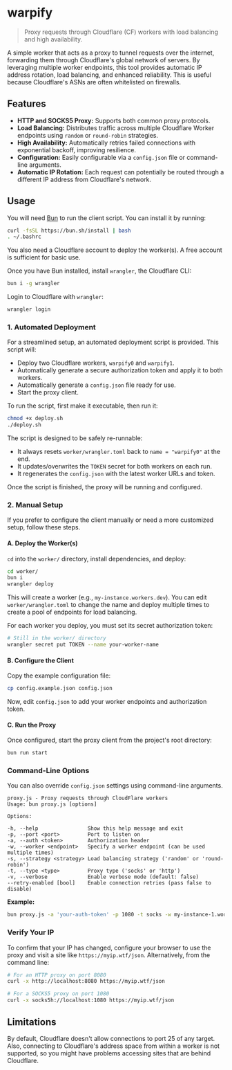 # warpify

> Proxy requests through Cloudflare (CF) workers with load balancing and high availability.

A simple worker that acts as a proxy to tunnel requests over the internet, forwarding them through Cloudflare's global network of servers. By leveraging multiple worker endpoints, this tool provides automatic IP address rotation, load balancing, and enhanced reliability. This is useful because Cloudflare's ASNs are often whitelisted on firewalls.

## Features

- **HTTP and SOCKS5 Proxy:** Supports both common proxy protocols.
- **Load Balancing:** Distributes traffic across multiple Cloudflare Worker endpoints using `random` or `round-robin` strategies.
- **High Availability:** Automatically retries failed connections with exponential backoff, improving resilience.
- **Configuration:** Easily configurable via a `config.json` file or command-line arguments.
- **Automatic IP Rotation:** Each request can potentially be routed through a different IP address from Cloudflare's network.

## Usage

You will need [Bun](https://bun.sh/) to run the client script. You can install it by running:

```bash
curl -fsSL https://bun.sh/install | bash
. ~/.bashrc
```

You also need a Cloudflare account to deploy the worker(s). A free account is sufficient for basic use.

Once you have Bun installed, install `wrangler`, the Cloudflare CLI:

```bash
bun i -g wrangler
```

Login to Cloudflare with `wrangler`:

```bash
wrangler login
```

### 1. Automated Deployment

For a streamlined setup, an automated deployment script is provided. This script will:
- Deploy two Cloudflare workers, `warpify0` and `warpify1`.
- Automatically generate a secure authorization token and apply it to both workers.
- Automatically generate a `config.json` file ready for use.
- Start the proxy client.

To run the script, first make it executable, then run it:

```bash
chmod +x deploy.sh
./deploy.sh
```

The script is designed to be safely re-runnable:
- It always resets `worker/wrangler.toml` back to `name = "warpify0"` at the end.
- It updates/overwrites the `TOKEN` secret for both workers on each run.
- It regenerates the `config.json` with the latest worker URLs and token.

Once the script is finished, the proxy will be running and configured.

### 2. Manual Setup

If you prefer to configure the client manually or need a more customized setup, follow these steps.

#### A. Deploy the Worker(s)

`cd` into the `worker/` directory, install dependencies, and deploy:

```bash
cd worker/
bun i
wrangler deploy
```

This will create a worker (e.g., `my-instance.workers.dev`). You can edit `worker/wrangler.toml` to change the name and deploy multiple times to create a pool of endpoints for load balancing.

For each worker you deploy, you must set its secret authorization token:

```bash
# Still in the worker/ directory
wrangler secret put TOKEN --name your-worker-name
```

#### B. Configure the Client

Copy the example configuration file:

```bash
cp config.example.json config.json
```

Now, edit `config.json` to add your worker endpoints and authorization token.

#### C. Run the Proxy

Once configured, start the proxy client from the project's root directory:

```bash
bun run start
```

### Command-Line Options

You can also override `config.json` settings using command-line arguments.

```
proxy.js - Proxy requests through CloudFlare workers
Usage: bun proxy.js [options]

Options:

-h, --help                Show this help message and exit
-p, --port <port>         Port to listen on
-a, --auth <token>        Authorization header
-w, --worker <endpoint>   Specify a worker endpoint (can be used multiple times)
-s, --strategy <strategy> Load balancing strategy ('random' or 'round-robin')
-t, --type <type>         Proxy type ('socks' or 'http')
-v, --verbose             Enable verbose mode (default: false)
--retry-enabled [bool]    Enable connection retries (pass false to disable)
```

**Example:**

```bash
bun proxy.js -a 'your-auth-token' -p 1080 -t socks -w my-instance-1.workers.dev -w my-instance-2.workers.dev
```

### Verify Your IP

To confirm that your IP has changed, configure your browser to use the proxy and visit a site like `https://myip.wtf/json`. Alternatively, from the command line:

```bash
# For an HTTP proxy on port 8080
curl -x http://localhost:8080 https://myip.wtf/json

# For a SOCKS5 proxy on port 1080
curl -x socks5h://localhost:1080 https://myip.wtf/json
```

## Limitations

By default, Cloudflare doesn't allow connections to port 25 of any target. Also, connecting to Cloudflare's address space from within a worker is not supported, so you might have problems accessing sites that are behind Cloudflare.
